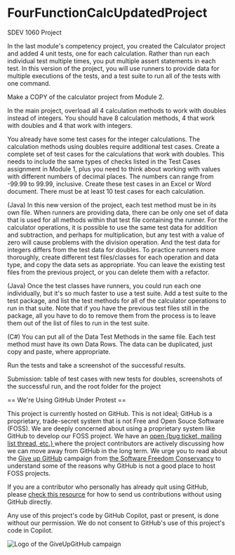 # FourFunctionCalcUpdatedProject
SDEV 1060 Project

In the last module's competency project, you created the Calculator project and added 4 unit tests, one for each calculation. Rather than run each individual test multiple times, you put multiple assert statements in each test. In this version of the project, you will use runners to provide data for multiple executions of the tests, and a test suite to run all of the tests with one command.

Make a COPY of the calculator project from Module 2. 

In the main project, overload all 4 calculation methods to work with doubles instead of integers. You should have 8 calculation methods, 4 that work with doubles and 4 that work with integers.

You already have some test cases for the integer calculations. The calculation methods using doubles require additional test cases. Create a complete set of test cases for the calculations that work with doubles. This needs to include the same types of checks listed in the Test Cases assignment in Module 1, plus you need to think about working with values with different numbers of decimal places. The numbers can range from -99.99 to 99.99, inclusive. Create these test cases in an Excel or Word document. There must be at least 10 test cases for each calculation.

(Java) In this new version of the project, each test method must be in its own file. When runners are providing data, there can be only one set of data that is used for all methods within that test file containing the runner. For the calculator operations, it is possible to use the same test data for addition and subtraction, and perhaps for multiplication, but any test with a value of zero will cause problems with the division operation. And the test data for integers differs from the test data for doubles. To practice runners more thoroughly, create different test files/classes for each operation and data type, and copy the data sets as appropriate. You can leave the existing test files from the previous project, or you can delete them with a refactor.

(Java) Once the test classes have runners, you could run each one individually, but it's so much faster to use a test suite. Add a test suite to the test package, and list the test methods for all of the calculator operations to run in that suite. Note that if you have the previous test files still in the package, all you have to do to remove them from the process is to leave them out of the list of files to run in the test suite. 

(C#) You can put all of the Data Test Methods in the same file. Each test method must have its own Data Rows. The data can be duplicated, just copy and paste, where appropriate. 

Run the tests and take a screenshot of the successful results.

Submission: table of test cases with new tests for doubles, screenshots of the successful run, and the root folder for the project

== We're Using GitHub Under Protest ==

This project is currently hosted on GitHub.  This is not ideal; GitHub is a
proprietary, trade-secret system that is not Free and Open Souce Software
(FOSS).  We are deeply concerned about using a proprietary system like GitHub
to develop our FOSS project.  We have an
[open {bug ticket, mailing list thread, etc.} ](INSERT_LINK) where the
project contributors are actively discussing how we can move away from GitHub
in the long term.  We urge you to read about the
[Give up GitHub](https://GiveUpGitHub.org) campaign from
[the Software Freedom Conservancy](https://sfconservancy.org) to understand
some of the reasons why GitHub is not a good place to host FOSS projects.

If you are a contributor who personally has already quit using GitHub, please
[check this resource](INSERT_LINK) for how to send us contributions without
using GitHub directly.

Any use of this project's code by GitHub Copilot, past or present, is done
without our permission.  We do not consent to GitHub's use of this project's
code in Copilot.

![Logo of the GiveUpGitHub campaign](https://sfconservancy.org/img/GiveUpGitHub.png)
